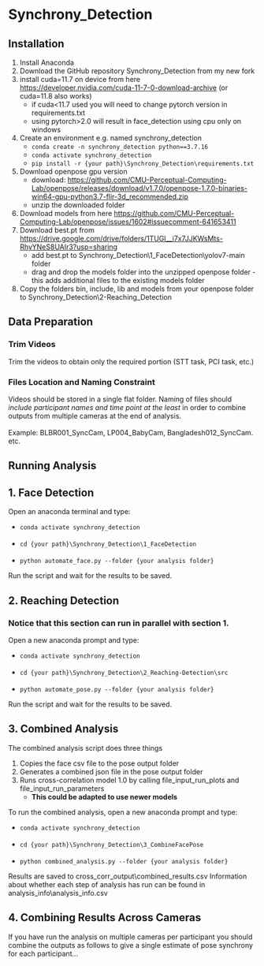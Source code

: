 # Synchrony_Detection
## Installation
1. Install Anaconda
1. Download the GitHub repository Synchrony_Detection from my new fork
1. install cuda=11.7 on device from here https://developer.nvidia.com/cuda-11-7-0-download-archive (or cuda=11.8 also works)
	- if cuda<11.7 used you will need to change pytorch version in requirements.txt
	- using pytorch>2.0 will result in face_detection using cpu only on windows
1. Create an environment e.g. named synchrony_detection
	- `conda create -n synchrony_detection python==3.7.16`
	- `conda activate synchrony_detection`
	- `pip install -r {your path}\Synchrony_Detection\requirements.txt`
1. Download openpose gpu version
	- download: https://github.com/CMU-Perceptual-Computing-Lab/openpose/releases/download/v1.7.0/openpose-1.7.0-binaries-win64-gpu-python3.7-flir-3d_recommended.zip
 	- unzip the downloaded folder
1. Download models from here https://github.com/CMU-Perceptual-Computing-Lab/openpose/issues/1602#issuecomment-641653411
2. Download best.pt from https://drive.google.com/drive/folders/1TUGl__i7x7JJKWsMts-RhyYNeS8UAIr3?usp=sharing
 	- add best.pt to Synchrony_Detection\\1_FaceDetection\\yolov7-main folder
	- drag and drop the models folder into the unzipped openpose folder - this adds additional files to the existing models folder
1. Copy the folders bin, include, lib and models from your openpose folder to Synchrony_Detection\2-Reaching_Detection


## Data Preparation 
### Trim Videos
Trim the videos to obtain only the required portion (STT task, PCI task, etc.)

### Files Location and Naming Constraint
Videos should be stored in a single flat folder. Naming of files should *include participant names and time point at the least* in order to combine outputs from multiple cameras at the end of analysis. 
<br><br> Example: BLBR001_SyncCam, LP004_BabyCam, Bangladesh012_SyncCam. etc.


## Running Analysis

## 1. Face Detection 
Open an anaconda terminal and type:
- `conda activate synchrony_detection` <br><br>
- `cd {your path}\Synchrony_Detection\1_FaceDetection` <br><br>
- `python automate_face.py --folder {your analysis folder}`

Run the script and wait for the results to be saved.

## 2. Reaching Detection
### Notice that this section can run in parallel with section 1.
Open a new anaconda prompt and type:
- `conda activate synchrony_detection` <br><br>
- `cd {your path}\Synchrony_Detection\2_Reaching-Detection\src` <br><br>
- `python automate_pose.py --folder {your analysis folder}`

Run the script and wait for the results to be saved.

## 3. Combined Analysis
The combined analysis script does three things
1. Copies the face csv file to the pose output folder
1. Generates a combined json file in the pose output folder
1. Runs cross-correlation model 1.0 by calling file_input_run_plots and file_input_run_parameters
	- **This could be adapted to use newer models**

To run the combined analysis, open a new anaconda prompt and type:
- `conda activate synchrony_detection` <br><br>
- `cd {your path}\Synchrony_Detection\3_CombineFacePose` <br><br>
- `python combined_analysis.py --folder {your analysis folder}`

Results are saved to cross_corr_output\combined_results.csv
Information about whether each step of analysis has run can be found in analysis_info\analysis_info.csv

## 4. Combining Results Across Cameras
If you have run the analysis on multiple cameras per participant you should combine the outputs as follows to give a single estimate of pose synchrony for each participant...
